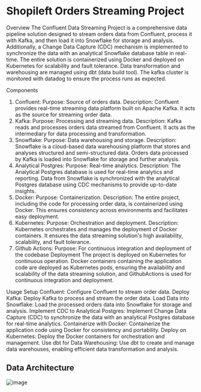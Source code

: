 # Shopileft Orders Streaming Project
Overview
The Confluent Data Streaming Project is a comprehensive data pipeline solution designed to stream orders data from Confluent, process it with Kafka, and then load it into Snowflake for storage and analysis. Additionally, a Change Data Capture (CDC) mechanism is implemented to synchronize the data with an analytical Snowflake database table in real-time. The entire solution is containerized using Docker and deployed on Kubernetes for scalability and fault tolerance. Data transformation and warehousing are managed using dbt (data build tool). The kafka cluster is monitored with datadog to ensure the process runs as expected. 

Components
1. Confluent:
Purpose: Source of orders data.
Description: Confluent provides real-time streaming data platform built on Apache Kafka. It acts as the source for streaming order data.
2. Kafka:
Purpose: Processing and streaming data.
Description: Kafka reads and processes orders data streamed from Confluent. It acts as the intermediary for data processing and transformation.
3. Snowflake:
Purpose: Data warehousing and storage.
Description: Snowflake is a cloud-based data warehousing platform that stores and analyses structured and semi-structured data. Orders data processed by Kafka is loaded into Snowflake for storage and further analysis.
4. Analytical Postgres:
Purpose: Real-time analytics.
Description: The Analytical Postgres database is used for real-time analytics and reporting. Data from Snowflake is synchronized with the analytical Postgres database using CDC mechanisms to provide up-to-date insights.
5. Docker:
Purpose: Containerization.
Description: The entire project, including the code for processing order data, is containerized using Docker. This ensures consistency across environments and facilitates easy deployment.
6. Kubernetes:
Purpose: Orchestration and deployment.
Description: Kubernetes orchestrates and manages the deployment of Docker containers. It ensures the data streaming solution's high availability, scalability, and fault tolerance.
7. Github Actions:
Purpose: For continuous integration and deployment of the codebase
Deployment
The project is deployed on Kubernetes for continuous operation. Docker containers containing the application code are deployed as Kubernetes pods, ensuring the availability and scalability of the data streaming solution, and GithubActions is used for continuous integration and deployment. 

Usage
Setup Confluent: Configure Confluent to stream order data.
Deploy Kafka: Deploy Kafka to process and stream the order data.
Load Data into Snowflake: Load the processed orders data into Snowflake for storage and analysis.
Implement CDC to Analytical Postgres: Implement Change Data Capture (CDC) to synchronize the data with an analytical Postgres database for real-time analytics.
Containerize with Docker: Containerize the application code using Docker for consistency and portability.
Deploy on Kubernetes: Deploy the Docker containers for orchestration and management.
Use dbt for Data Warehousing: Use dbt to create and manage data warehouses, enabling efficient data transformation and analysis.

## Data Architecture 
![image](https://github.com/Idowuilekura/orders_confluent_streaming_project/assets/38056084/c33b26db-3245-431a-9f73-76ed4806888d)

